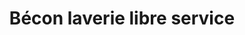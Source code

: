 ---
title: "Bécon laverie libre service"
url: /courbevoie/becon-laverie-libre-service/
shop: Wäscherei
---